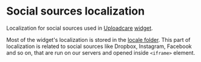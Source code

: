 Social sources localization
===========================

Localization for social sources used in
[Uploadcare](http://uploadcare.com/)
[widget](https://github.com/uploadcare/uploadcare-widget).

Most of the widget's localization is stored in the 
[locale folder](https://github.com/uploadcare/uploadcare-widget/tree/master/app/assets/javascripts/uploadcare/locale).
This part of localization is related to social sources like Dropbox, Instagram,
Facebook and so on, that are run on our servers and opened inside `<iframe>`
element.
